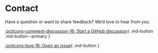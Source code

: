 # Contact

Have a question or want to share feedback? We’d love to hear from you.

[:octicons-comment-discussion-16: Start a GitHub discussion](https://github.com/apnea-scrap/apnea-scrap-lab/discussions/new){ .md-button .md-button--primary }

[:octicons-bug-16: Open an issue](https://github.com/apnea-scrap/apnea-scrap-lab/issues/new){ .md-button }

